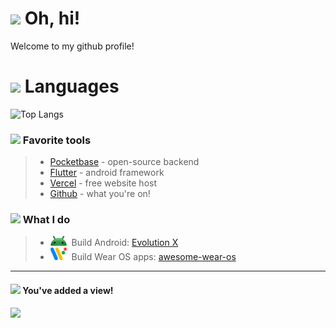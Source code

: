 # ![](https://cdn.discordapp.com/emojis/599204955668086804.png?size=32) Oh, hi!
Welcome to my github profile!

# ![](https://cdn.discordapp.com/emojis/496335045007638528.png?size=32) Languages

![Top Langs](https://github-readme-stats.vercel.app/api/top-langs/?username=turtlepaw&layout=compact&theme=dark)

### ![](https://cdn.discordapp.com/emojis/351097460589854720.png?size=24) Favorite tools

> - [Pocketbase](https://pocketbase.io/) - open-source backend
> - [Flutter](https://flutter.dev/) - android framework
> - [Vercel](https://vercel.com/) - free website host
> - [Github](https://github.com/) - what you're on!

### ![](https://cdn.discordapp.com/emojis/498482064861954048.png?size=24) What I do

> - <img src="/assets/android-head_3D.png" width="26" height="16">‎ ‎ ‎Build Android: [Evolution X](https://evolution-x.org/)
> - <img src="/assets/Wear_OS_icon.png" width="26" height="20">‎ ‎ Build Wear OS apps: [awesome-wear-os](https://github.com/WearOSCommunity/awesome-wear-os)

---

#### ![](https://cdn.discordapp.com/emojis/351097460589854720.png?size=16) You've added a view!

![](https://komarev.com/ghpvc/?username=turtlepaw&style=for-the-badge)
